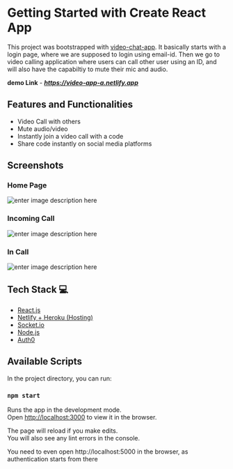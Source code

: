 # Getting Started with Create React App

This project was bootstrapped with [video-chat-app](https://github.com/aakshita01/video-chat-app.git).
It basically starts with a login page, where we are supposed to login using email-id. Then we go to video calling application where users can call other user using an ID, and will also have the capabiltiy to mute their mic and audio. 


**demo Link** - ***https://video-app-a.netlify.app***


## Features and Functionalities 

- Video Call with others
- Mute audio/video
- Instantly join a video call with a code
- Share code instantly on social media platforms

## Screenshots 

### Home Page

![enter image description here]()

### Incoming Call

![enter image description here]()

### In Call

![enter image description here]()

## Tech Stack 💻

- [React.js](https://reactjs.org/)
- [Netlify + Heroku (Hosting)](https://www.netlify.com/)
- [Socket.io](https://socket.io/)
- [Node.js](https://nodejs.org/en/)
- [Auth0](https://auth0.com/)

## Available Scripts

In the project directory, you can run:

### `npm start`

Runs the app in the development mode.\
Open [http://localhost:3000](http://localhost:3000) to view it in the browser.

The page will reload if you make edits.\
You will also see any lint errors in the console.

You need to even open http://localhost:5000 in the browser, as authentication starts from there


